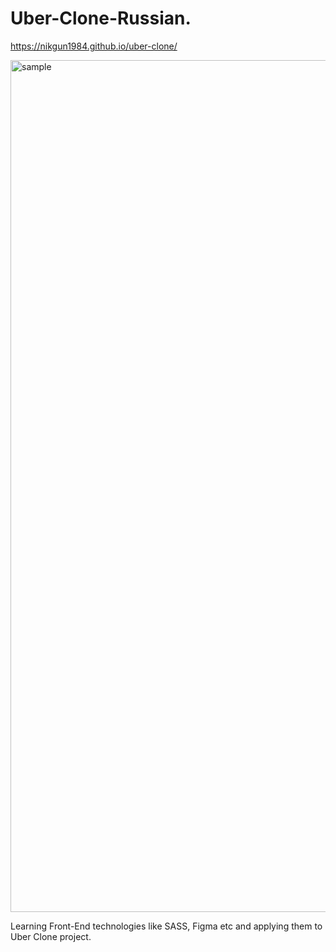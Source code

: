 # Uber-Clone-Russian. 

https://nikgun1984.github.io/uber-clone/

<img width="1363" alt="sample" src="https://user-images.githubusercontent.com/22064946/124528408-1b8e9100-ddd6-11eb-89ff-fc23a76db758.png">

Learning Front-End technologies like SASS, Figma etc and applying them to Uber Clone project.
